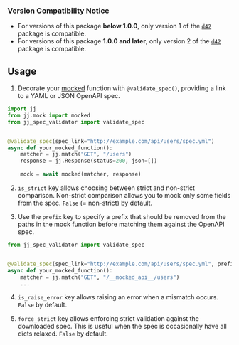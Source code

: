 ### Version Compatibility Notice

- For versions of this package **below 1.0.0**, only version 1 of the [`d42`](https://github.com/d42-schemas/d42) package is compatible.
- For versions of this package **1.0.0 and later**, only version 2 of the [`d42`](https://github.com/d42-schemas/d42) package is compatible.

## Usage

1. Decorate your [mocked](https://pypi.org/project/jj/) function with `@validate_spec()`, providing a link to a YAML or JSON OpenAPI spec.
```python
import jj
from jj.mock import mocked
from jj_spec_validator import validate_spec


@validate_spec(spec_link="http://example.com/api/users/spec.yml")
async def your_mocked_function():
    matcher = jj.match("GET", "/users")
    response = jj.Response(status=200, json=[])
    
    mock = await mocked(matcher, response)
```

2. `is_strict` key allows choosing between strict and non-strict comparison. Non-strict comparison allows you to mock only some fields from the spec. `False` (= non-strict) by default.

3. Use the `prefix` key to specify a prefix that should be removed from the paths in the mock function before matching them against the OpenAPI spec.
```python
from jj_spec_validator import validate_spec


@validate_spec(spec_link="http://example.com/api/users/spec.yml", prefix='/__mocked_api__')  # Goes to validate `/users` instead of `/__mocked_api__/users`
async def your_mocked_function():
    matcher = jj.match("GET", "/__mocked_api__/users")
    ...
```

4. `is_raise_error` key allows raising an error when a mismatch occurs. `False` by default.

5. `force_strict` key allows enforcing strict validation against the downloaded spec. This is useful when the spec is occasionally have all dicts relaxed. `False` by default.